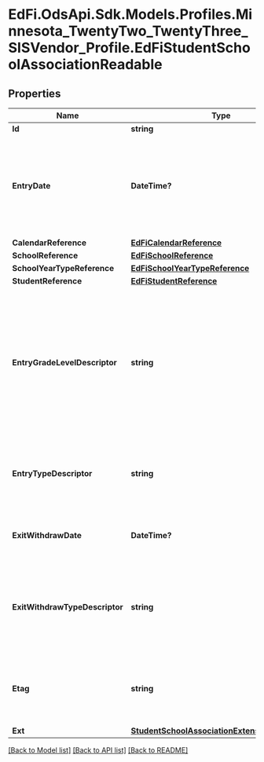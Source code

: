 # EdFi.OdsApi.Sdk.Models.Profiles.Minnesota_TwentyTwo_TwentyThree_SISVendor_Profile.EdFiStudentSchoolAssociationReadable
## Properties

Name | Type | Description | Notes
------------ | ------------- | ------------- | -------------
**Id** | **string** |  | [optional] 
**EntryDate** | **DateTime?** | The month, day, and year on which an individual enters and begins to receive instructional services in a school. | 
**CalendarReference** | [**EdFiCalendarReference**](EdFiCalendarReference.md) |  | [optional] 
**SchoolReference** | [**EdFiSchoolReference**](EdFiSchoolReference.md) |  | 
**SchoolYearTypeReference** | [**EdFiSchoolYearTypeReference**](EdFiSchoolYearTypeReference.md) |  | [optional] 
**StudentReference** | [**EdFiStudentReference**](EdFiStudentReference.md) |  | 
**EntryGradeLevelDescriptor** | **string** | The grade level or primary instructional level at which a student enters and receives services in a school or an educational institution during a given academic session. | 
**EntryTypeDescriptor** | **string** | The process by which a student enters a school during a given academic session. | [optional] 
**ExitWithdrawDate** | **DateTime?** | The recorded exit or withdraw date for the student. | [optional] 
**ExitWithdrawTypeDescriptor** | **string** | The circumstances under which the student exited from membership in an educational institution. | [optional] 
**Etag** | **string** | A unique system-generated value that identifies the version of the resource. | [optional] 
**Ext** | [**StudentSchoolAssociationExtensionsReadable**](StudentSchoolAssociationExtensionsReadable.md) |  | [optional] 

[[Back to Model list]](../README.md#documentation-for-models) [[Back to API list]](../README.md#documentation-for-api-endpoints) [[Back to README]](../README.md)

